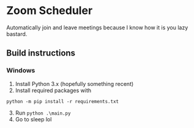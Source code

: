 # Zoom Scheduler

Automatically join and leave meetings because I know how it is you lazy bastard.

## Build instructions

### Windows

1. Install Python 3.x (hopefully something recent)
2. Install required packages with
```
python -m pip install -r requirements.txt
```
3. Run `python .\main.py`
4. Go to sleep lol
